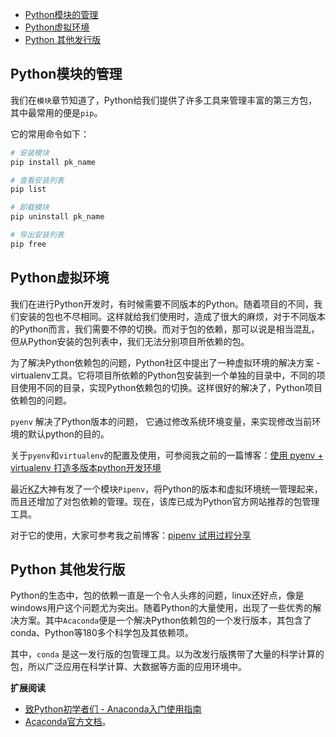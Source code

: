 <!-- TOC -->

- [Python模块的管理](#python模块的管理)
- [Python虚拟环境](#python虚拟环境)
- [Python 其他发行版](#python-其他发行版)

<!-- /TOC -->
## Python模块的管理

我们在`模块`章节知道了，Python给我们提供了许多工具来管理丰富的第三方包，其中最常用的便是`pip`。

它的常用命令如下：

```bash
# 安装模块
pip install pk_name

# 查看安装列表
pip list 

# 卸载模块
pip uninstall pk_name 

# 导出安装列表
pip free 
```

## Python虚拟环境

我们在进行Python开发时，有时候需要不同版本的Python。随着项目的不同，我们安装的包也不尽相同。这样就给我们使用时，造成了很大的麻烦，对于不同版本的Python而言，我们需要不停的切换。而对于包的依赖，那可以说是相当混乱，但从Python安装的包列表中，我们无法分别项目所依赖的包。

为了解决Python依赖包的问题，Python社区中提出了一种虚拟环境的解决方案 - virtualenv工具。它将项目所依赖的Python包安装到一个单独的目录中，不同的项目使用不同的目录，实现Python依赖包的切换。这样很好的解决了，Python项目依赖包的问题。

`pyenv` 解决了Python版本的问题， 它通过修改系统环境变量，来实现修改当前环境的默认python的目的。

关于`pyenv`和`virtualenv`的配置及使用，可参阅我之前的一篇博客：[使用 pyenv + virtualenv 打造多版本python开发环境](http://www.pylixm.top/post/51/)


最近[KZ](https://www.kennethreitz.org/values)大神有发了一个模块`Pipenv`，将Python的版本和虚拟环境统一管理起来，而且还增加了对包依赖的管理。现在，该库已成为Python官方网站推荐的包管理工具。

对于它的使用，大家可参考我之前博客：[pipenv 试用过程分享](http://www.pylixm.top/post/19/)

## Python 其他发行版

Python的生态中，包的依赖一直是一个令人头疼的问题，linux还好点，像是windows用户这个问题尤为突出。随着Python的大量使用，出现了一些优秀的解决方案。其中`Acaconda`便是一个解决Python依赖包的一个发行版本，其包含了conda、Python等180多个科学包及其依赖项。

其中，`conda` 是这一发行版的包管理工具。以为改发行版携带了大量的科学计算的包，所以广泛应用在科学计算、大数据等方面的应用环境中。

**扩展阅读**

- [致Python初学者们 - Anaconda入门使用指南](https://www.jianshu.com/p/169403f7e40c#)
- [Acaconda官方文档](https://www.anaconda.com/)。

